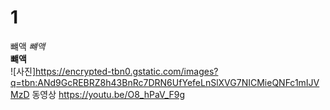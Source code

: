 # 1 
뺴액 
*뺴액*   
**뺴액**  
![사진]https://encrypted-tbn0.gstatic.com/images?q=tbn:ANd9GcREBRZ8h43BnRc7DRN6UfYefeLnSlXVG7NICMieQNFc1mIJVMzD 
동영상 https://youtu.be/O8_hPaV_F9g
